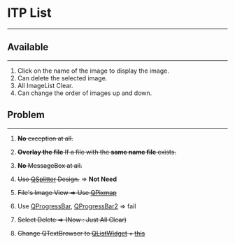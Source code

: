# ITP List
---
## Available
---
1. Click on the name of the image to display the image.
2. Can delete the selected image.
2. All ImageList Clear.
2. Can change the order of images up and down. 

## Problem
---
1. ~~__No__ exception at all.~~

2. ~~__Overlay the file__ If a file with the __same name file__ exists.~~

3. ~~__No__ MessageBox at all.~~

4. ~~Use [QSplitter](https://wikidocs.net/32154) Design.~~ => __Not Need__

5. ~~File's Image View => Use [QPixmap](https://wikidocs.net/33768)~~

6. Use [QProgressBar](https://wikidocs.net/21941), [QProgressBar2](https://tjjourney7.tistory.com/14) => fail

7. ~~Select Delete => (Now : Just All Clear)~~

8. ~~Change QTextBrowser to [QListWidget](https://pythonbasics.org/pyqt-list-box/) + [this](https://wikidocs.net/35496)~~
